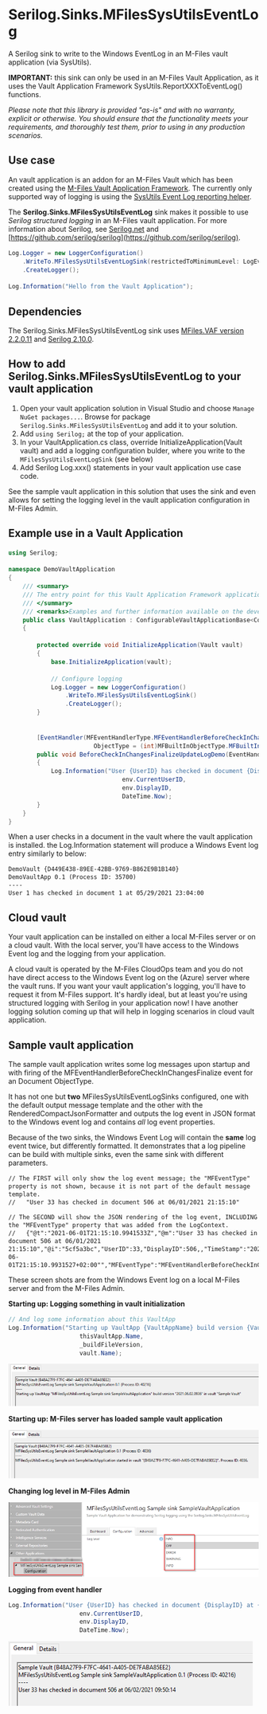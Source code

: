 # Serilog.Sinks.MFilesSysUtilsEventLog

A Serilog sink to write to the Windows EventLog in an M-Files vault application (via SysUtils).

**IMPORTANT:** this sink can only be used in an M-Files Vault Application, as it uses the Vault Application Framework SysUtils.ReportXXXToEventLog() functions.

*Please note that this library is provided "as-is" and with no warranty, explicit or otherwise. You should ensure that the functionality meets your requirements, and thoroughly test them, prior to using in any production scenarios.*

## Use case

An vault application is an addon for an M-Files Vault which has been created using the [M-Files Vault Application Framework](https://developer.m-files.com/Frameworks/Vault-Application-Framework/).
The currently only supported way of logging is using the [SysUtils Event Log reporting helper](https://developer.m-files.com/Frameworks/Vault-Application-Framework/Helpers/SysUtils/#event-log-reporting).

The **Serilog.Sinks.MFilesSysUtilsEventLog** sink makes it possible to use *Serilog structured logging* in an M-Files vault application. For more information about Serilog, see [Serilog.net](https://serilog.net/) and [https://github.com/serilog/serilog](https://github.com/serilog/serilog).


```csharp
Log.Logger = new LoggerConfiguration()
    .WriteTo.MFilesSysUtilsEventLogSink(restrictedToMinimumLevel: LogEventLevel.Information)
    .CreateLogger();

Log.Information("Hello from the Vault Application");
```

## Dependencies

The Serilog.Sinks.MFilesSysUtilsEventLog sink uses [MFiles.VAF version 2.2.0.11](https://www.nuget.org/packages/MFiles.VAF/2.2.0.11) and [Serilog 2.10.0](https://www.nuget.org/packages/Serilog/2.10.0).

## How to add Serilog.Sinks.MFilesSysUtilsEventLog to your vault application

1. Open your vault application solution in Visual Studio and choose `Manage NuGet packages...`. Browse for package `Serilog.Sinks.MFilesSysUtilsEventLog` and add it to your solution.
1. Add `using Serilog;` at the top of your application.
1. In your VaultApplication.cs class, override InitializeApplication(Vault vault) and add a logging configuration bulder, where you write to the `MFilesSysUtilsEventLogSink` (see below)
1. Add Serilog Log.xxx() statements in your vault application use case code.

See the sample vault application in this solution that uses the sink and even allows for setting the logging level in the vault application configuration in M-Files Admin.

## Example use in a Vault Application

```csharp
using Serilog;

namespace DemoVaultApplication
{
    /// <summary>
    /// The entry point for this Vault Application Framework application.
    /// </summary>
    /// <remarks>Examples and further information available on the developer portal: http://developer.m-files.com/. </remarks>
    public class VaultApplication : ConfigurableVaultApplicationBase<Configuration>
    {

        protected override void InitializeApplication(Vault vault)
        {
            base.InitializeApplication(vault);

            // Configure logging
            Log.Logger = new LoggerConfiguration()
                .WriteTo.MFilesSysUtilsEventLogSink()
                .CreateLogger();
        }


        [EventHandler(MFEventHandlerType.MFEventHandlerBeforeCheckInChangesFinalize,
                        ObjectType = (int)MFBuiltInObjectType.MFBuiltInObjectTypeDocument)]
        public void BeforeCheckInChangesFinalizeUpdateLogDemo(EventHandlerEnvironment env)
        {
            Log.Information("User {UserID} has checked in document {DisplayID} at {TimeStamp}",
                                env.CurrentUserID, 
                                env.DisplayID, 
                                DateTime.Now);
        }
    }
}
```

When a user checks in a document in the vault where the vault application is installed. the Log.Information statement will produce a Windows Event log entry similarly to below:

```text
DemoVault {D449E438-89EE-42BB-9769-B862E9B1B140}
DemoVaultApp 0.1 (Process ID: 35700)
----
User 1 has checked in document 1 at 05/29/2021 23:04:00
```

## Cloud vault

Your vault application can be installed on either a local M-Files server or on a cloud vault. With the local server, you'll have access to the Windows Event log and the logging from your application.

A cloud vault is operated by the M-Files CloudOps team and you do not have direct access to the Windows Event log on the (Azure) server where the vault runs. If you want your vault application's logging, you'll have to request it from M-Files support. It's hardly ideal, but at least you're using structured logging with Serilog in your application now!
I have another logging solution coming up that will help in logging scenarios in cloud vault application.

## Sample vault application

The sample vault application writes some log messages upon startup and with firing of the MFEventHandlerBeforeCheckInChangesFinalize event for an Document ObjectType.

It has not one but **two** MFilesSysUtilsEventLogSinks configured, one with the default output message template and the other with the RenderedCompactJsonFormatter and outputs the log event in JSON format to the Windows event log and contains *all* log event properties.

Because of the two sinks, the Windows Event Log will contain the **same** log event twice, but differently formatted. It demonstrates that a log pipeline can be build with multiple sinks, even the same sink with different parameters.

```text
// The FIRST will only show the log event message; the "MFEventType" property is not shown, because it is not part of the default message template.
//   "User 33 has checked in document 506 at 06/01/2021 21:15:10"
```

```text
// The SECOND will show the JSON rendering of the log event, INCLUDING the "MFEventType" property that was added from the LogContext.
//   {"@t":"2021-06-01T21:15:10.9941533Z","@m":"User 33 has checked in document 506 at 06/01/2021 21:15:10","@i":"5cf5a3bc","UserID":33,"DisplayID":506,,"TimeStamp":"2021-06-01T21:15:10.9931527+02:00"","MFEventType":"MFEventHandlerBeforeCheckInChangesFinalize"}
```

These screen shots are from the Windows Event log on a local M-Files server and from the M-Files Admin.

**Starting up: Logging something in vault initialization**

```csharp
// And log some information about this VaultApp
Log.Information("Starting up VaultApp {VaultAppName} build version {VaultAppBuildVersion} in vault {VaultName}", 
                    thisVaultApp.Name, 
                    _buildFileVersion, 
                    vault.Name);
```

![EventLog-VaultAppStartInfo1](assets/EventLog-VaultAppStartInfo1.png)

**Starting up: M-Files server has loaded sample vault application**

![EventLog-VaultAppStartInfo2](assets/EventLog-VaultAppStartInfo2.png)

**Changing log level in M-Files Admin**

![MFAdmin-configuration-screenshot](assets/MFAdmin-configuration-screenshot.png)

**Logging from event handler**

```csharp
Log.Information("User {UserID} has checked in document {DisplayID} at {TimeStamp}",
                    env.CurrentUserID, 
                    env.DisplayID, 
                    DateTime.Now);
```

![EventLog-VaultApp-LoggedInformation](assets/EventLog-VaultApp-LoggedInformation.png)

